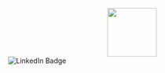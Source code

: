<div id="header" align="center">
  <img src="https://media.giphy.com/media/M9gbBd9nbDrOTu1Mqx/giphy.gif" width="100"/>
</div>
<div id="badges">
<img src="https://img.shields.io/badge/LinkedIn-blue?logo=linkedin&logoColor=white&style=for-the-badge" alt="LinkedIn Badge"/>
</div>
